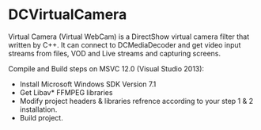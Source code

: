 # DCVirtualCamera
Virtual Camera (Virtual WebCam) is a DirectShow virtual camera filter that written by C++. It can connect to DCMediaDecoder and get video input streams from files, VOD and Live streams and capturing screens.



Compile and Build steps on MSVC 12.0 (Visual Studio 2013):
- Install Microsoft Windows SDK Version 7.1
- Get Libav* FFMPEG libraries
- Modify project headers & libraries refrence according to your step 1 & 2 installation.
- Build project.